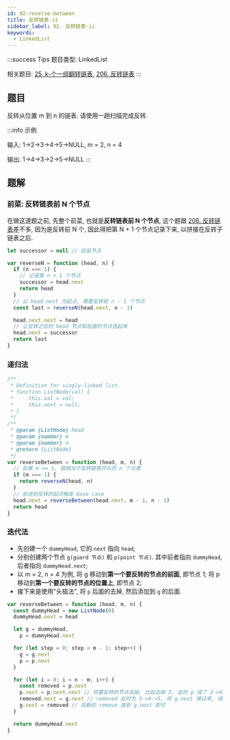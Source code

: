 ```yaml
---
id: 92-reverse-between
title: 反转链表-ii
sidebar_label: 92. 反转链表-ii
keywords:
  - LinkedList
---
```


:::success Tips
题目类型: LinkedList

相关题目: [25. k-个一组翻转链表](/leetcode/hard/25-reverse-k-group), [206. 反转链表](/leetcode/easy/206-reverse-list)
:::

## 题目

反转从位置 m 到 n 的链表. 请使用一趟扫描完成反转.

:::info 示例

输入: 1->2->3->4->5->NULL, m = 2, n = 4

输出: 1->4->3->2->5->NULL
:::

## 题解

### 前菜: 反转链表前 N 个节点

在做这道题之前, 先整个前菜, 也就是**反转链表前 N 个节点**, 这个题跟 [206. 反转链表](/leetcode/easy/206-reverse-list)差不多, 因为是反转前 N 个, 因此得把第 N + 1 个节点记录下来, 以拼接在反转子链表之后.

```ts
let successor = null // 后驱节点

var reverseN = function (head, n) {
  if (n === 1) {
    // 记录第 n + 1 个节点
    successor = head.next
    return head
  }
  // 以 head.next 为起点, 需要反转前 n - 1 个节点
  const last = reverseN(head.next, n - 1)

  head.next.next = head
  // 让反转之后的 head 节点和后面的节点连起来
  head.next = successor
  return last
}
```

### 递归法

```ts
/**
 * Definition for singly-linked list.
 * function ListNode(val) {
 *     this.val = val;
 *     this.next = null;
 * }
 */
/**
 * @param {ListNode} head
 * @param {number} m
 * @param {number} n
 * @return {ListNode}
 */
var reverseBetween = function (head, m, n) {
  // 如果 m == 1, 就相当于反转链表开头的 n 个元素
  if (m === 1) {
    return reverseN(head, n)
  }
  // 前进到反转的起点触发 base case
  head.next = reverseBetween(head.next, m - 1, n - 1)
  return head
}
```

### 迭代法

- 先创建一个 `dummyHead`, 它的 `next` 指向 `head`;
- 分别创建两个节点 `g(guard 节点)` 和 `p(point 节点)`. 其中前者指向 `dummyHead`, 后者指向 `dummyHead.next`;
- 以 m = 2, n = 4 为例, 将 g 移动到**第一个要反转的节点的前面**, 即节点 1; 将 p 移动到**第一个要反转的节点的位置上**, 即节点 2;
- 接下来是使用"头插法", 将 `p` 后面的去掉, 然后添加到 `g` 的后面.

```ts
var reverseBetween = function (head, m, n) {
  const dummyHead = new ListNode(0)
  dummyHead.next = head

  let g = dummyHead,
    p = dummyHead.next

  for (let step = 0; step < m - 1; step++) {
    g = g.next
    p = p.next
  }

  for (let i = 0; i < n - m; i++) {
    const removed = p.next
    p.next = p.next.next // 将要反转的节点去掉, 比如去掉 3, 此时 p 成了 2->4->5
    removed.next = g.next // removed 此时为 3->4->5, 将 g.next 移过来, 成了 3->2->4->5
    g.next = removed // 将新的 remove 放到 g.next 即可
  }

  return dummyHead.next
}
```
